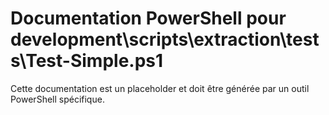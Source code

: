# Documentation PowerShell pour development\scripts\extraction\tests\Test-Simple.ps1

Cette documentation est un placeholder et doit être générée par un outil PowerShell spécifique.
